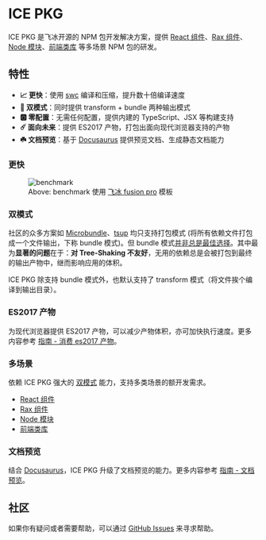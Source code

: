 # ICE PKG

ICE PKG 是飞冰开源的 NPM 包开发解决方案，提供 [React 组件](/scenarios/react)、[Rax 组件](/scenarios/rax)、[Node 模块](/scenarios/node)、[前端类库](/scenarios/web) 等多场景 NPM 包的研发。

## 特性

- **📈 更快**：使用 [swc](https://swc.rs/docs/configuration/swcrc) 编译和压缩，提升数十倍编译速度
- **🎊 双模式**：同时提供 transform + bundle 两种输出模式
- **🅾️ 零配置**：无需任何配置，提供内建的 TypeScript、JSX 等构建支持
- **☄️ 面向未来**：提供 ES2017 产物，打包出面向现代浏览器支持的产物
- **☘️ 文档预览**：基于 [Docusaurus](https://docusaurus.io/) 提供预览文档、生成静态文档能力

### 更快

<figure style={{
  maxWidth: '800px',
  fontSize: '13px',
  lineHeight: '20px'
}}>
  <img src="https://img.alicdn.com/imgextra/i1/O1CN01MoY2ji23DGjyTw2Dh_!!6000000007221-2-tps-2972-638.png" alt="benchmark" />

<figcaption>Above: benchmark 使用 <a href="https://github.com/maoxiaoke/pkg-benchmark">飞冰 fusion pro</a> 模板</figcaption>
</figure>

### 双模式

社区的众多方案如 [Microbundle](https://github.com/developit/microbundle)、[tsup](https://github.com/egoist/tsup) 均只支持打包模式 (将所有依赖文件打包成一个文件输出，下称 bundle 模式)。但 bundle 模式[并非总是最佳选择](https://github.com/ice-lab/icepkg/issues/301)。其中最为**显著的问题**在于：**对 Tree-Shaking 不友好**，无用的依赖总是会被打包到最终的输出产物中，继而影响应用的体积。

ICE PKG 除支持 bundle 模式外，也默认支持了 transform 模式（将文件挨个编译到输出目录）。

### ES2017 产物

为现代浏览器提供 ES2017 产物，可以减少产物体积，亦可加快执行速度。更多内容参考 [指南 - 消费 es2017 产物](/guide/abilities#消费-es2017-产物)。

### 多场景

依赖 ICE PKG 强大的 [双模式](#双模式) 能力，支持多类场景的额开发需求。

+ [React 组件](/scenarios/react)
+ [Rax 组件](/scenarios/rax)
+ [Node 模块](/scenarios/node)
+ [前端类库](/scenarios/web)

### 文档预览

结合 [Docusaurus](https://docusaurus.io/)，ICE PKG 升级了文档预览的能力。更多内容参考 [指南 - 文档预览](/guide/preview)。

## 社区

如果你有疑问或者需要帮助，可以通过 [GitHub Issues](https://github.com/ice-lab/icepkg/issues) 来寻求帮助。
